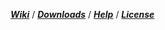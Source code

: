 [**_Wiki_**](https://github.com/LeonardoCiaccio/Trimgle/wiki) / [**_Downloads_**](https://github.com/LeonardoCiaccio/Trimgle/wiki/Downloads) / [**_Help_**](https://github.com/LeonardoCiaccio/Trimgle/wiki/F.A.Q.) / [**_License_**](https://github.com/LeonardoCiaccio/Trimgle/blob/master/LICENSE)

